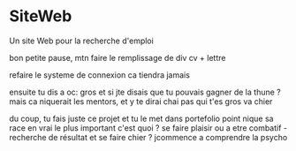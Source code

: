 # SiteWeb

Un site Web pour la recherche d'emploi

bon petite pause, mtn faire le remplissage de div cv + lettre

refaire le systeme de connexion ca tiendra jamais

ensuite tu dis a oc: gros et si jte disais que tu pouvais gagner de la thune ? mais ca niquerait les mentors, et y te dirai chai pas qui t'es gros va chier

du coup, tu fais juste ce projet et tu le met dans portefolio point nique sa race en vrai le plus important c'est quoi ? se faire plaisir ou a etre combatif - recherche de résultat et se faire chier ? jcommence a comprendre la psycho





